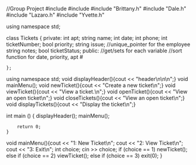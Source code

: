 //Group Project
#include <iostream>
#include <cstring>
#include "Brittany.h"
#include "Dale.h"
#include "Lazaro.h"
#include "Yvette.h"

using namespace std;

class Tickets
    {
        private:
            int apt;
            string name;
            int date;
            int phone;
            int ticketNumber;
            bool priority;
            string issue;
            //unique_pointer for the employee
            string notes;
            bool ticketStatus;
        public:
            //get/sets for each variable
            //sort function for date, priority, apt #

    };


using namespace std;
void displayHeader(){cout << "header\n\n\n";}
void mainMenu();
void newTicket(){cout << "Create a new ticket\n";}
void viewTicket(){cout << "View a ticket.\n";}
void openTicket(){cout << "View an open ticket\n";}
void closeTickets(){cout << "View an open ticket\n";}
void displayTickets(){cout << "Display the ticket\n";}


int main ()
    {
        displayHeader();
        mainMenu();

        return 0;
    }


void mainMenu(){cout << "1: New Ticket\n";
                cout << "2: View Ticket\n";
                cout << "3: Exit\n";
                int choice;
                cin >> choice;
                if (choice == 1)
                    newTicket();
                else if (choice == 2)
                    viewTicket();
                else if (choice == 3)
                    exit(0);
                }

